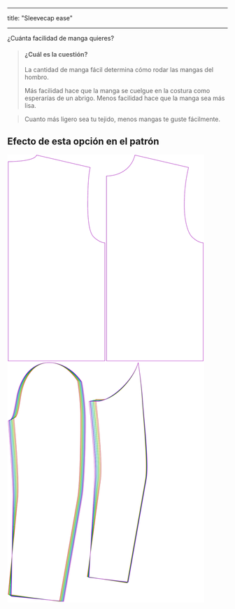 - - -
title: "Sleevecap ease"
- - -

¿Cuánta facilidad de manga quieres?

> #### ¿Cuál es la cuestión?
> 
> La cantidad de manga fácil determina cómo rodar las mangas del hombro.
> 
> Más facilidad hace que la manga se cuelgue en la costura como esperarías de un abrigo. Menos facilidad hace que la manga sea más lisa.

> Cuanto más ligero sea tu tejido, menos mangas te guste fácilmente.

## Efecto de esta opción en el patrón

![Esta imagen muestra el efecto de esta opción superponiendo varias variantes que tienen un valor diferente para esta opción](bent_sleevecapease_sample.svg "Efecto de esta opción en el patrón")

